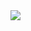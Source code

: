 <img src="https://capsule-render.vercel.app/api?type=waving&color=random&height=300&section=header&text=Suyeon's%20GitHub&fontSize=90&fontColor=red" />
